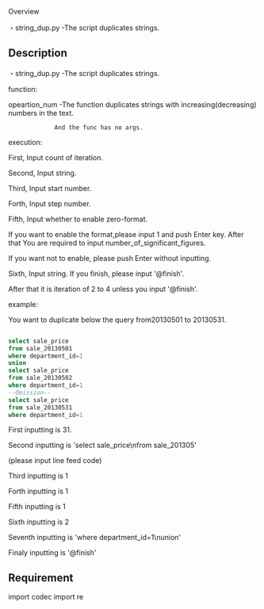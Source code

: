 

Overview

・string_dup.py  -The script duplicates strings.


## Description

・string_dup.py  -The script duplicates strings.

  function:
  
  opeartion_num -The function duplicates strings with increasing(decreasing) numbers in the text.
  
                 And the func has no args.
                 
  execution:
  
  First, Input count of iteration.
  
  Second, Input string.
  
  Third, Input start number.
  
  Forth, Input step number.
  
  Fifth, Input whether to enable zero-format.
  
  If you want to enable the format,please input 1 and push Enter key. After that You are required to input number_of_significant_figures.
  
  If you want not to enable, please push Enter without inputting.
  
  Sixth, Input string. If you finish, please input '@finish'.

  After that it is iteration of 2 to 4 unless you input '@finish'.


  example:

  You want to duplicate below the query from20130501 to 20130531.

  ```sql

  select sale_price
  from sale_20130501
  where department_id=1
  union
  select sale_price
  from sale_20130502
  where department_id=1
  --Omission--
  select sale_price
  from sale_20130531
  where department_id=1

```
  

  First inputting is 31.

  Second inputting is 'select sale_price\nfrom sale_201305'
  
  (please input line feed code)

  Third inputting is 1

  Forth inputting is 1

  Fifth inputting is 1

  Sixth inputting is 2

  Seventh inputting is 'where department_id=1\nunion'

  Finaly inputting is '@finish'

## Requirement
import codec
import re 
